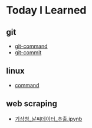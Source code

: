 # Today I Learned

## git

- [git-command](git/git-command.md)
- [git-commit](git/git-commit.md)

## linux

- [command](linux/command.md)

## web scraping

- [기상청_날씨데이터_추출.ipynb](https://github.com/mementohaeri/TIL/blob/master/web_scrapnig/기상청_날씨데이터_추출.ipynb)

